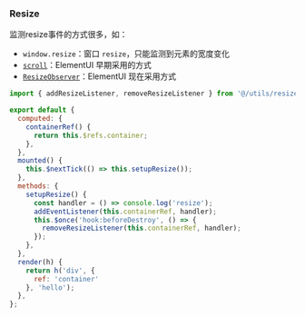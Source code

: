 ### Resize
监测resize事件的方式很多，如：
- `window.resize`：窗口 `resize`，只能监测到元素的宽度变化
- [`scroll`](https://zhuanlan.zhihu.com/p/24887312)：ElementUI 早期采用的方式
- [`ResizeObserver`](https://developers.google.com/web/updates/2016/06/performance-observer)：ElementUI 现在采用方式

```js
import { addResizeListener, removeResizeListener } from '@/utils/resize-event';

export default {
  computed: {
    containerRef() {
      return this.$refs.container;
    },
  },
  mounted() {
    this.$nextTick(() => this.setupResize());
  },
  methods: {
    setupResize() {
      const handler = () => console.log('resize');
      addEventListener(this.containerRef, handler); 
      this.$once('hook:beforeDestroy', () => {
        removeResizeListener(this.containerRef, handler);
      });
    },
  },
  render(h) {
    return h('div', {
      ref: 'container'
    }, 'hello');
  },
};
```